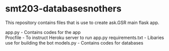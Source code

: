 # smt203-databasesnothers

This repository contains files that is use to create ask.GSR main flask app. <br/>

app.py - Contains codes for the app <br/>
Procfile - To instruct Heroku server to run app.py
requirements.txt - Libaries use for building the bot
models.py - Contains codes for databases
